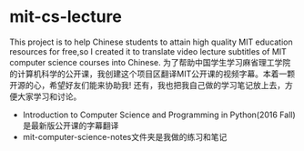 # mit-cs-lecture
This project is to help Chinese students to attain high quality MIT education resources for free,so I created it to translate video lecture subtitles of MIT computer science courses into Chinese.
为了帮助中国学生学习麻省理工学院的计算机科学的公开课，我创建这个项目区翻译MIT公开课的视频字幕。本着一颗开源的心，希望好友们能来协助我!
还有，我也把我自己做的学习笔记放上去，方便大家学习和讨论。

- Introduction to Computer Science and Programming in Python(2016 Fall)是最新版公开课的字幕翻译
- mit-computer-science-notes文件夹是我做的练习和笔记